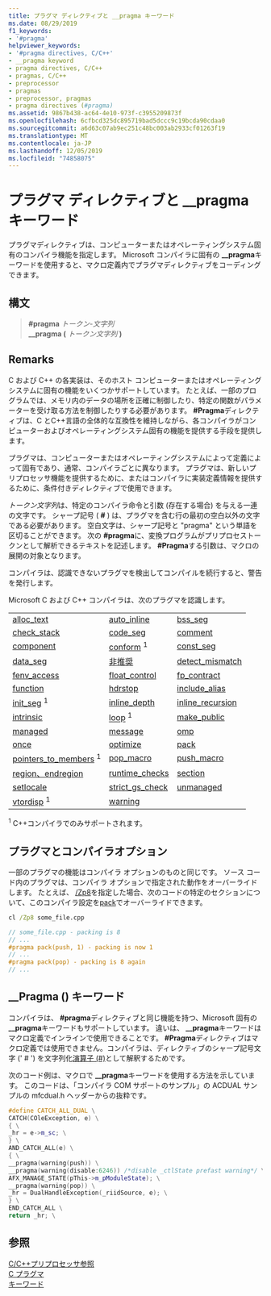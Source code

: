 ```yaml
---
title: プラグマ ディレクティブと __pragma キーワード
ms.date: 08/29/2019
f1_keywords:
- '#pragma'
helpviewer_keywords:
- '#pragma directives, C/C++'
- __pragma keyword
- pragma directives, C/C++
- pragmas, C/C++
- preprocessor
- pragmas
- preprocessor, pragmas
- pragma directives (#pragma)
ms.assetid: 9867b438-ac64-4e10-973f-c3955209873f
ms.openlocfilehash: 6cfbcd325dc895719bad5dccc9c19bcda90cdaa0
ms.sourcegitcommit: a6d63c07ab9ec251c48bc003ab2933cf01263f19
ms.translationtype: MT
ms.contentlocale: ja-JP
ms.lasthandoff: 12/05/2019
ms.locfileid: "74858075"
---
```

# <a name="pragma-directives-and-the-__pragma-keyword"></a>プラグマ ディレクティブと __pragma キーワード

プラグマディレクティブは、コンピューターまたはオペレーティングシステム固有のコンパイラ機能を指定します。 Microsoft コンパイラに固有の **__pragma**キーワードを使用すると、マクロ定義内でプラグマディレクティブをコーディングできます。

## <a name="syntax"></a>構文

> **#pragma** *トークン-文字列*\
> **__pragma (** *トークン文字列* **)**

## <a name="remarks"></a>Remarks

C および C++ の各実装は、そのホスト コンピューターまたはオペレーティング システムに固有の機能をいくつかサポートしています。 たとえば、一部のプログラムでは、メモリ内のデータの場所を正確に制御したり、特定の関数がパラメーターを受け取る方法を制御したりする必要があります。 **#Pragma**ディレクティブは、C とC++言語の全体的な互換性を維持しながら、各コンパイラがコンピューターおよびオペレーティングシステム固有の機能を提供する手段を提供します。

プラグマは、コンピューターまたはオペレーティングシステムによって定義によって固有であり、通常、コンパイラごとに異なります。 プラグマは、新しいプリプロセッサ機能を提供するために、またはコンパイラに実装定義情報を提供するために、条件付きディレクティブで使用できます。

*トークン文字列*は、特定のコンパイラ命令と引数 (存在する場合) を与える一連の文字です。 シャープ記号 ( **#** ) は、プラグマを含む行の最初の空白以外の文字である必要があります。 空白文字は、シャープ記号と "pragma" という単語を区切ることができます。 次の **#pragma**に、変換プログラムがプリプロセストークンとして解析できるテキストを記述します。 **#Pragma**する引数は、マクロの展開の対象となります。

コンパイラは、認識できないプラグマを検出してコンパイルを続行すると、警告を発行します。

Microsoft C および C++ コンパイラは、次のプラグマを認識します。

||||
|-|-|-|
|[alloc_text](../preprocessor/alloc-text.md)|[auto_inline](../preprocessor/auto-inline.md)|[bss_seg](../preprocessor/bss-seg.md)|
|[check_stack](../preprocessor/check-stack.md)|[code_seg](../preprocessor/code-seg.md)|[comment](../preprocessor/comment-c-cpp.md)|
|[component](../preprocessor/component.md)|[conform](../preprocessor/conform.md) <sup>1</sup>|[const_seg](../preprocessor/const-seg.md)|
|[data_seg](../preprocessor/data-seg.md)|[非推奨](../preprocessor/deprecated-c-cpp.md)|[detect_mismatch](../preprocessor/detect-mismatch.md)|
|[fenv_access](../preprocessor/fenv-access.md)|[float_control](../preprocessor/float-control.md)|[fp_contract](../preprocessor/fp-contract.md)|
|[function](../preprocessor/function-c-cpp.md)|[hdrstop](../preprocessor/hdrstop.md)|[include_alias](../preprocessor/include-alias.md)|
|[init_seg](../preprocessor/init-seg.md) <sup>1</sup>|[inline_depth](../preprocessor/inline-depth.md)|[inline_recursion](../preprocessor/inline-recursion.md)|
|[intrinsic](../preprocessor/intrinsic.md)|[loop](../preprocessor/loop.md) <sup>1</sup>|[make_public](../preprocessor/make-public.md)|
|[managed](../preprocessor/managed-unmanaged.md)|[message](../preprocessor/message.md)|[omp](../preprocessor/omp.md)|
|[once](../preprocessor/once.md)|[optimize](../preprocessor/optimize.md)|[pack](../preprocessor/pack.md)|
|[pointers_to_members](../preprocessor/pointers-to-members.md) <sup>1</sup>|[pop_macro](../preprocessor/pop-macro.md)|[push_macro](../preprocessor/push-macro.md)|
|[region、endregion](../preprocessor/region-endregion.md)|[runtime_checks](../preprocessor/runtime-checks.md)|[section](../preprocessor/section.md)|
|[setlocale](../preprocessor/setlocale.md)|[strict_gs_check](../preprocessor/strict-gs-check.md)|[unmanaged](../preprocessor/managed-unmanaged.md)|
|[vtordisp](../preprocessor/vtordisp.md) <sup>1</sup>|[warning](../preprocessor/warning.md)||

<sup>1</sup> C++コンパイラでのみサポートされます。

## <a name="pragmas-and-compiler-options"></a>プラグマとコンパイラオプション

一部のプラグマの機能はコンパイラ オプションのものと同じです。 ソース コード内のプラグマは、コンパイラ オプションで指定された動作をオーバーライドします。 たとえば、 [/Zp8](../build/reference/zp-struct-member-alignment.md)を指定した場合、次のコードの特定のセクションについて、このコンパイラ設定を[pack](../preprocessor/pack.md)でオーバーライドできます。

```cmd
cl /Zp8 some_file.cpp
```

```cpp
// some_file.cpp - packing is 8
// ...
#pragma pack(push, 1) - packing is now 1
// ...
#pragma pack(pop) - packing is 8 again
// ...
```

## <a name="the-__pragma-keyword"></a>__Pragma () キーワード

コンパイラは、 **#pragma**ディレクティブと同じ機能を持つ、Microsoft 固有の **__pragma**キーワードもサポートしています。 違いは、 **__pragma**キーワードはマクロ定義でインラインで使用できることです。 **#Pragma**ディレクティブはマクロ定義では使用できません。コンパイラは、ディレクティブのシャープ記号文字 (' # ') を文字列化[演算子 (#)](../preprocessor/stringizing-operator-hash.md)として解釈するためです。

次のコード例は、マクロで **__pragma**キーワードを使用する方法を示しています。 このコードは、「コンパイラ COM サポートのサンプル」の ACDUAL サンプルの mfcdual.h ヘッダーからの抜粋です。

```cpp
#define CATCH_ALL_DUAL \
CATCH(COleException, e) \
{ \
_hr = e->m_sc; \
} \
AND_CATCH_ALL(e) \
{ \
__pragma(warning(push)) \
__pragma(warning(disable:6246)) /*disable _ctlState prefast warning*/ \
AFX_MANAGE_STATE(pThis->m_pModuleState); \
__pragma(warning(pop)) \
_hr = DualHandleException(_riidSource, e); \
} \
END_CATCH_ALL \
return _hr; \
```

## <a name="see-also"></a>参照

[C/C++プリプロセッサ参照](../preprocessor/c-cpp-preprocessor-reference.md)\
[C プラグマ](../c-language/c-pragmas.md)\
[キーワード](../cpp/keywords-cpp.md)

